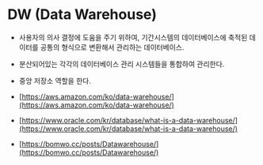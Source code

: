 # DW (Data Warehouse)

* 사용자의 의사 결정에 도움을 주기 위하여, 기간시스템의 데이터베이스에 축적된 데이터를 공통의 형식으로 변환해서 관리하는 데이터베이스.
* 분산되어있는 각각의 데이터베이스 관리 시스템들을 통합하여 관리한다.
* 중앙 저장소 역할을 한다.



* [https://aws.amazon.com/ko/data-warehouse/](https://aws.amazon.com/ko/data-warehouse/)
* [https://www.oracle.com/kr/database/what-is-a-data-warehouse/](https://www.oracle.com/kr/database/what-is-a-data-warehouse/)
* [https://bomwo.cc/posts/Datawarehouse/](https://bomwo.cc/posts/Datawarehouse/)
